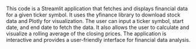 This code is a Streamlit application that fetches and displays financial data for a given ticker symbol. It uses the yfinance library to download stock data and Plotly for visualization. The user can input a ticker symbol, start date, and end date to fetch the data. It also allows the user to calculate and visualize a rolling average of the closing prices. The application is interactive and provides a user-friendly interface for financial data analysis.